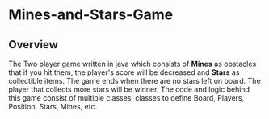# Mines-and-Stars-Game

## Overview
The Two player game written in java which consists of **Mines** as obstacles that if you hit them, the player's score will be decreased and **Stars** as collectible items. The game ends when there are no stars left on board. The player that collects more stars will be winner. The code and logic behind this game consist of multiple classes, classes to define Board, Players, Position, Stars, Mines, etc.





